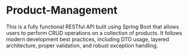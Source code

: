# Product-Management
This is a fully functional RESTful API built using Spring Boot that allows users to perform CRUD operations on a collection of products. It follows modern development best practices, including DTO usage, layered architecture, proper validation, and robust exception handling.
